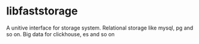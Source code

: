 # libfaststorage
A unitive interface for storage system. Relational storage like mysql, pg and so on. Big data for clickhouse, es and so on
